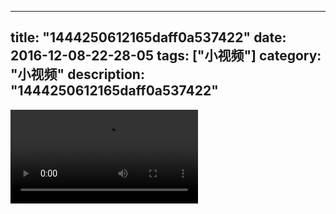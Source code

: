 
---
title: "1444250612165daff0a537422"
date: 2016-12-08-22-28-05
tags: ["小视频"]
category: "小视频"
description: "1444250612165daff0a537422"
---
<video src="http://ohtsqip0g.bkt.clouddn.com/1444250612165daff0a537422.mp4" controls="controls"></video>
